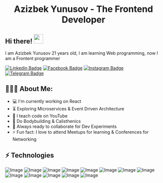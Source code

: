 <h1 align="center">Azizbek Yunusov - The Frontend Developer</h1>

## Hi there! <img src="https://raw.githubusercontent.com/aemmadi/aemmadi/master/wave.gif" width="30px" height="30px">

I am Azizbek Yunusov  21 years old, I am learning Web programming, now I am a Frontent programmer </br>

[![Linkedin Badge](https://img.shields.io/badge/-azizbek-yunusov-blue?style=flat-square&logo=Linkedin&logoColor=white&link=https://www.linkedin.com/in/azizbek-yunusov-b89089237/)](https://www.linkedin.com/in/azizbek-yunusov-b89089237/) 
[![Facebook Badge](https://img.shields.io/badge/-@azizbek_yunusov-3b5998?style=flat-square&labelColor=3b5998&logo=facebook&logoColor=white&link=https://www.facebook.com/sukhrob.nuraliev.9/)](https://www.facebook.com/sukhrob.nuraliev.9/) 
[![Instagram Badge](https://img.shields.io/badge/-@azizbek_yunusov-D7008A?style=flat-square&labelColor=D7008A&logo=Instagram&logoColor=white&link=https://www.instagram.com/nuraliev.dev/)](https://www.instagram.com/azizbek_yunusov01/)
[![Telegram Badge](https://img.shields.io/badge/@azizbek_yunusov-2CA5E0?style=flat-square&logo=telegram&logoColor=white&link=https://t.me/Azizbek_Yunusov)](https://t.me/Azizbek_Yunusov) 

  
<h2 align="left">👨🏻‍💻 About Me:</h2>

- :computer: I'm currently working on React
- :hourglass_flowing_sand:  Exploring Microservices & Event Driven Architecture
- :triangular_flag_on_post: I teach code on YouTube
- :muscle: Do Bodybuilding & Calisthenics
- :rocket: Always ready to collaborate for Dev Experiments
- :zap: Fun fact: I love to attend Meetups for learning & Conferences for Networking<br>

## ⚡ Technologies

![Image](https://img.shields.io/badge/JavaScript-323330?style=for-the-badge&logo=javascript&logoColor=F7DF1E)
![Image](https://img.shields.io/badge/React-20232A?style=for-the-badge&logo=react&logoColor=61DAFB")
![Image](https://img.shields.io/badge/next.js-000000?style=for-the-badge&logo=next.js&logoColor=white)
![Image](https://img.shields.io/badge/node.js%20-%23339933.svg?&style=for-the-badge&logo=node.js&logoColor=white)
![Image](https://img.shields.io/badge/-HTML5-E34F26?style=for-the-badge&logo=html5&logoColor=white)
![Image](https://img.shields.io/badge/-CSS3-1572B6?style=for-the-badge&logo=css3)
![Image](https://img.shields.io/badge/Tailwind_CSS-38B2AC?style=for-the-badge&logo=tailwind-css&logoColor=white)
![Image](https://img.shields.io/badge/-Bootstrap-563D7C?style=for-the-badge&logo=bootstrap)
![Image](https://img.shields.io/badge/Sass-CC6699?style=for-the-badge&logo=sass&logoColor=white)
![Image](https://img.shields.io/badge/jQuery-0769AD?style=for-the-badge&logo=jquery&logoColor=white)
![Image](https://img.shields.io/badge/Git-F05032?style=for-the-badge&logo=git&logoColor=white)
![Image](https://img.shields.io/badge/-GraphQL-E10098?style=for-the-badge&logo=graphql)
![Image](https://img.shields.io/badge/Figma-F24E1E?style=for-the-badge&logo=figma&logoColor=white)


